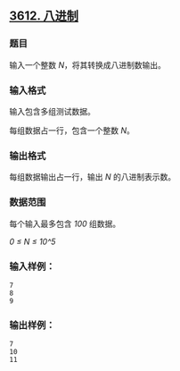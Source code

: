 ## [3612. 八进制](https://www.acwing.com/problem/content/3615/)

### 题目

输入一个整数 *N*，将其转换成八进制数输出。

### 输入格式

输入包含多组测试数据。

每组数据占一行，包含一个整数 *N*。

### 输出格式

每组数据输出占一行，输出 *N* 的八进制表示数。

### 数据范围

每个输入最多包含 *100* 组数据。

*0 ≤ N ≤ 10^5*

### 输入样例：

```
7
8
9
```

### 输出样例：

```
7
10
11
```
